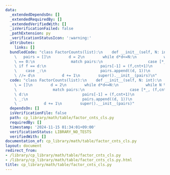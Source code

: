 ```yaml
---
data:
  _extendedDependsOn: []
  _extendedRequiredBy: []
  _extendedVerifiedWith: []
  _isVerificationFailed: false
  _pathExtension: py
  _verificationStatusIcon: ':warning:'
  attributes:
    links: []
  bundledCode: "class FactorCounts(list):\n    def __init__(self, N: int):\n     \
    \   pairs = []\n        d = 2\n        while d*d<=N:\n            while N % d\
    \ == 0:\n                match pairs:\n                    case [*_, (f,cnt)]\
    \ if f == d:\n                        pairs[-1] = (f,cnt+1)\n                \
    \    case _:\n                        pairs.append((d, 1))\n                N\
    \ //= d\n            d += 1\n        super().__init__(pairs)\n"
  code: "class FactorCounts(list):\n    def __init__(self, N: int):\n        pairs\
    \ = []\n        d = 2\n        while d*d<=N:\n            while N % d == 0:\n\
    \                match pairs:\n                    case [*_, (f,cnt)] if f ==\
    \ d:\n                        pairs[-1] = (f,cnt+1)\n                    case\
    \ _:\n                        pairs.append((d, 1))\n                N //= d\n\
    \            d += 1\n        super().__init__(pairs)"
  dependsOn: []
  isVerificationFile: false
  path: cp_library/math/table/factor_cnts_cls.py
  requiredBy: []
  timestamp: '2024-11-15 01:34:01+09:00'
  verificationStatus: LIBRARY_NO_TESTS
  verifiedWith: []
documentation_of: cp_library/math/table/factor_cnts_cls.py
layout: document
redirect_from:
- /library/cp_library/math/table/factor_cnts_cls.py
- /library/cp_library/math/table/factor_cnts_cls.py.html
title: cp_library/math/table/factor_cnts_cls.py
---
```

